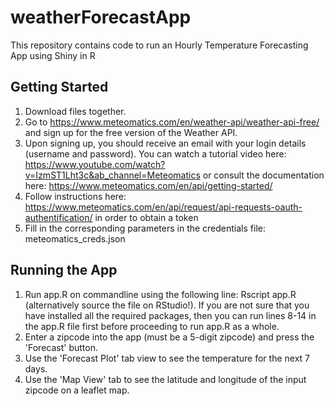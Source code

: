 # weatherForecastApp
This repository contains code to run an Hourly Temperature Forecasting App using Shiny in R

## Getting Started
1. Download files together.
2. Go to https://www.meteomatics.com/en/weather-api/weather-api-free/ and sign up for the free version of the
	Weather API.
3. Upon signing up, you should receive an email with your login details (username and password). You can watch a tutorial video here: https://www.youtube.com/watch?v=IzmST1Lht3c&ab_channel=Meteomatics or consult the documentation here: https://www.meteomatics.com/en/api/getting-started/
4. Follow instructions here: https://www.meteomatics.com/en/api/request/api-requests-oauth-authentification/ in order to obtain a token
5. Fill in the corresponding parameters in the credentials file: meteomatics_creds.json


## Running the App
1. Run app.R on commandline using the following line: Rscript app.R (alternatively source the file on RStudio!). If you are not sure that you have installed all the required packages, then you can run lines 8-14 in the app.R file first before proceeding to run app.R as a whole.
2. Enter a zipcode into the app (must be a 5-digit zipcode) and press the 'Forecast' button.
3. Use the 'Forecast Plot' tab view to see the temperature for the next 7 days.
4. Use the 'Map View' tab to see the latitude and longitude of the input zipcode on a leaflet map.


